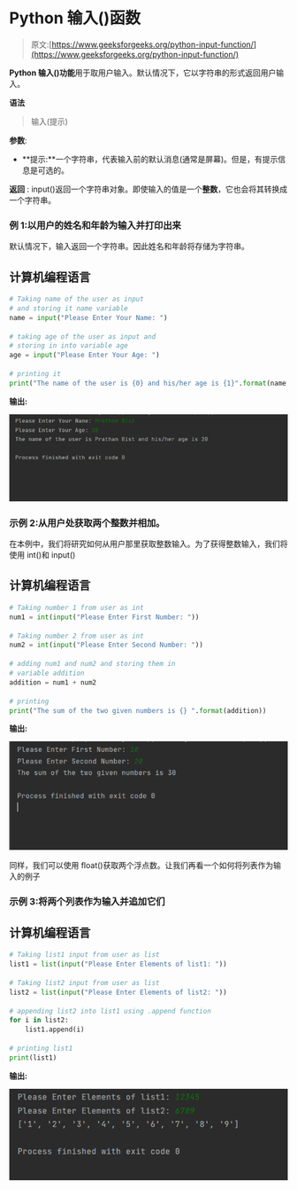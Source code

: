 # Python 输入()函数

> 原文:[https://www.geeksforgeeks.org/python-input-function/](https://www.geeksforgeeks.org/python-input-function/)

**Python 输入()功能**用于取用户输入。默认情况下，它以字符串的形式返回用户输入。

**语法**

> 输入(提示)

**参数**:

*   **提示:**一个字符串，代表输入前的默认消息(通常是屏幕)。但是，有提示信息是可选的。

**返回** : input()返回一个字符串对象。即使输入的值是一个**整数**，它也会将其转换成一个字符串。

### **例 1:以**用户的**姓名和年龄为输入并打印出来**

默认情况下，输入返回一个字符串。因此姓名和年龄将存储为字符串。

## 计算机编程语言

```py
# Taking name of the user as input 
# and storing it name variable
name = input("Please Enter Your Name: ")

# taking age of the user as input and 
# storing in into variable age
age = input("Please Enter Your Age: ")

# printing it
print("The name of the user is {0} and his/her age is {1}".format(name, age))
```

**输出:**

![](img/ff77decb6d1044a7d45959488fccad95.png)

### 示例 2:从用户处获取两个整数并相加。

在本例中，我们将研究如何从用户那里获取整数输入。为了获得整数输入，我们将使用 int()和 input()

## 计算机编程语言

```py
# Taking number 1 from user as int
num1 = int(input("Please Enter First Number: "))

# Taking number 2 from user as int
num2 = int(input("Please Enter Second Number: "))

# adding num1 and num2 and storing them in
# variable addition
addition = num1 + num2

# printing
print("The sum of the two given numbers is {} ".format(addition))
```

**输出:**

![](img/ca4c83dfc3ebec7533ee042989615304.png)

同样，我们可以使用 float()获取两个浮点数。让我们再看一个如何将列表作为输入的例子

### 示例 3:将两个列表作为输入并追加它们

## 计算机编程语言

```py
# Taking list1 input from user as list
list1 = list(input("Please Enter Elements of list1: "))

# Taking list2 input from user as list
list2 = list(input("Please Enter Elements of list2: "))

# appending list2 into list1 using .append function
for i in list2:
    list1.append(i)

# printing list1
print(list1)
```

**输出:**

![](img/635dfe05a1314812859b879775a6b01c.png)
